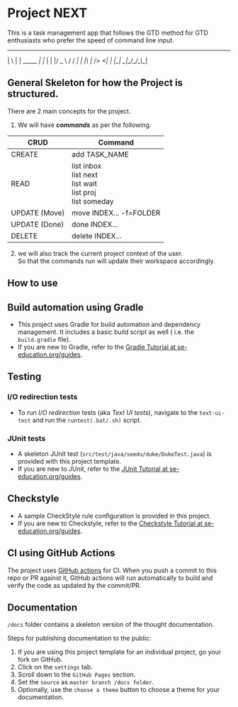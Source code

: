 # Project NEXT

This is a task management app that follows the GTD method for GTD enthusiasts who prefer the speed of command line input. 

 _   _           _   
| \ | | _____  _| |_ 
|  \| |/ _ \ \/ / __|
| |\  |  __/>  <| |_ 
|_| \_|\___/_/\_\\__|

## General Skeleton for how the Project is structured.

There are 2 main concepts for the project.
1) We will have **_commands_** as per the following.

| CRUD          | Command                                                             |
|---------------|---------------------------------------------------------------------|
| CREATE        | add TASK_NAME                                                       |
| READ          | list inbox<br>list next  <br>list wait<br>list proj<br>list someday |
| UPDATE (Move) | move INDEX... -f=FOLDER                                             |
| UPDATE (Done) | done INDEX...                                                       |
| DELETE        | delete INDEX...                                                     |

2) we will also track the current project context of the user.  
So that the commands run will update their workspace accordingly.


## How to use 

## Build automation using Gradle

* This project uses Gradle for build automation and dependency management. It includes a basic build script as well (
  i.e. the `build.gradle` file).
* If you are new to Gradle, refer to
  the [Gradle Tutorial at se-education.org/guides](https://se-education.org/guides/tutorials/gradle.html).


## Testing

### I/O redirection tests

* To run _I/O redirection_ tests (aka _Text UI tests_), navigate to the `text-ui-test` and run the `runtest(.bat/.sh)`
  script.

### JUnit tests

* A skeleton JUnit test (`src/test/java/seedu/duke/DukeTest.java`) is provided with this project template.
* If you are new to JUnit, refer to
  the [JUnit Tutorial at se-education.org/guides](https://se-education.org/guides/tutorials/junit.html).

## Checkstyle

* A sample CheckStyle rule configuration is provided in this project.
* If you are new to Checkstyle, refer to
  the [Checkstyle Tutorial at se-education.org/guides](https://se-education.org/guides/tutorials/checkstyle.html).

## CI using GitHub Actions

The project uses [GitHub actions](https://github.com/features/actions) for CI. When you push a commit to this repo or PR
against it, GitHub actions will run automatically to build and verify the code as updated by the commit/PR.

## Documentation

`/docs` folder contains a skeleton version of the thought documentation.

Steps for publishing documentation to the public:

1. If you are using this project template for an individual project, go your fork on GitHub.
1. Click on the `settings` tab.
1. Scroll down to the `GitHub Pages` section.
1. Set the `source` as `master branch /docs folder`.
1. Optionally, use the `choose a theme` button to choose a theme for your documentation.
